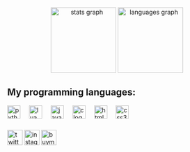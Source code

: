 ###

<div align="center">
  <img src="https://github-readme-stats.vercel.app/api?username=syltr1x&hide_title=false&hide_rank=false&show_icons=true&include_all_commits=true&count_private=true&disable_animations=false&theme=dracula&locale=en&hide_border=false" height="150" alt="stats graph"  />
  <img src="https://github-readme-stats.vercel.app/api/top-langs?username=syltr1x&locale=en&hide_title=false&layout=compact&card_width=320&langs_count=5&theme=dracula&hide_border=false" height="150" alt="languages graph"  />
</div>

###
<h2>My programming languages: </h2>
<div align="left">
  <img src="https://cdn.jsdelivr.net/gh/devicons/devicon/icons/python/python-original.svg" height="30" alt="python logo"  />
  <img width="12" />
  <img src="https://cdn.jsdelivr.net/gh/devicons/devicon/icons/bash/bash-original.svg" height="30" alt="lua logo"  />
  <img width="12" />
  <img src="https://cdn.jsdelivr.net/gh/devicons/devicon/icons/javascript/javascript-original.svg" height="30" alt="javascript logo"  />
  <img width="12" />
  <img src="https://cdn.jsdelivr.net/gh/devicons/devicon/icons/c/c-original.svg" height="30" alt="c logo"  />
  <img width="12" />
  <img src="https://cdn.jsdelivr.net/gh/devicons/devicon/icons/html5/html5-original.svg" height="30" alt="html5 logo"  />
  <img width="12" />
  <img src="https://cdn.jsdelivr.net/gh/devicons/devicon/icons/css3/css3-original.svg" height="30" alt="css3 logo"  />
  <img width="12" />
  <img width="12" />
</div>

###
<div align="left">
  <a href="https://www.twitter.com/syltr1x"><img src="https://img.shields.io/static/v1?message=Twitter&logo=X&label=&color=151515&logoColor=white&labelColor=&style=for-the-badge" height="35" alt="twitter logo"/></a>
  <a href="https://www.instagram.com/syltr1x"><img src="https://img.shields.io/static/v1?message=Instagram&logo=instagram&label=&color=e4405f&logoColor=white&labelColor=&style=for-the-badge" height="35" alt="instagram logo"/></a>
  <a href="https://www.buymeacoffee.com/syltr1x"><img src="https://img.shields.io/static/v1?message=Buy Me A Coffee&logo=buymeacoffee&label=&color=FFDD00&logoColor=black&labelColor=&style=for-the-badge" height="35" alt="buymeacoffee logo"/></a>
</div>
